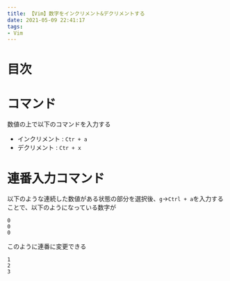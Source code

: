 ```yaml
---
title: 【Vim】数字をインクリメント&デクリメントする
date: 2021-05-09 22:41:17
tags:
- Vim
---
```

# 目次
<!-- toc -->
<!-- more -->

# コマンド
数値の上で以下のコマンドを入力する
- インクリメント : `Ctr + a`
- デクリメント : `Ctr + x`

# 連番入力コマンド
以下のような連続した数値がある状態の部分を選択後、`g`->`Ctrl + a`を入力することで、以下のようになっている数字が
```
0
0
0
```

このように連番に変更できる
```
1
2
3
```

